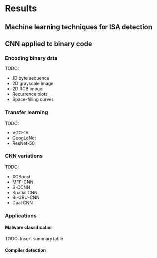 # Results

## Machine learning techniques for ISA detection

## CNN applied to binary code

### Encoding binary data

TODO:

- 1D byte sequence
- 2D grayscale image
- 2D RGB image
- Recurrence plots
- Space-filling curves

### Transfer learning

TODO:

- VGG-16
- GoogLeNet
- ResNet-50

### CNN variations

TODO:

- XGBoost
- MFF-CNN
- S-DCNN
- Spatial CNN
- Bi-GRU-CNN
- Dual CNN

### Applications

#### Malware classification

TODO: Insert summary table

#### Compiler detection
